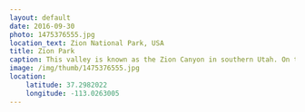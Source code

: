 ```yaml
---
layout: default
date: 2016-09-30
photo: 1475376555.jpg
location_text: Zion National Park, USA
title: Zion Park
caption: This valley is known as the Zion Canyon in southern Utah. On the left, Angels Landing. It is a 454m tall rock formation. A trail leads to the top and provides a spectacular view.
image: /img/thumb/1475376555.jpg
location:
    latitude: 37.2982022
    longitude: -113.0263005
---
```

